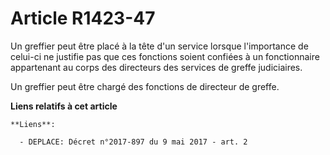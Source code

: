 # Article R1423-47

Un greffier peut être placé à la tête d'un service lorsque l'importance de celui-ci ne justifie pas que ces fonctions soient
confiées à un fonctionnaire appartenant au corps des directeurs des services de greffe judiciaires.

Un greffier peut être chargé des fonctions de directeur de greffe.

**Liens relatifs à cet article**

	**Liens**:

	  - DEPLACE: Décret n°2017-897 du 9 mai 2017 - art. 2
